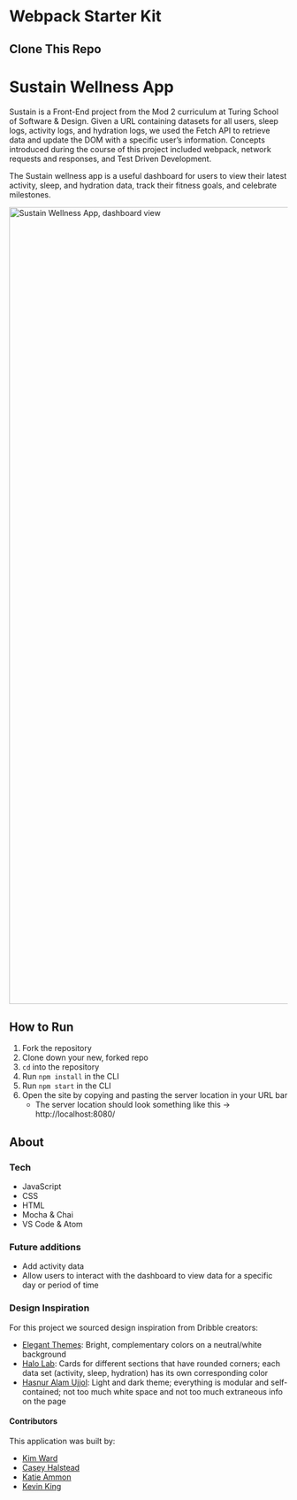 # Webpack Starter Kit

## Clone This Repo

# Sustain Wellness App
Sustain is a Front-End project from the Mod 2 curriculum at Turing School of Software & Design.
Given a URL containing datasets for all users, sleep logs, activity logs, and hydration logs, we used the Fetch API to retrieve data and update the DOM with a specific user’s information. Concepts introduced during the course of this project included webpack, network requests and responses, and Test Driven Development.

The Sustain wellness app is a useful dashboard for users to view their latest activity, sleep, and hydration data, track their fitness goals, and celebrate milestones.


<img width="1440" alt="Sustain Wellness App, dashboard view" src="https://user-images.githubusercontent.com/79027364/153941650-3e2b716a-13a2-4d5e-bb68-7415f43d87b6.png">


## How to Run

1. Fork the repository
2. Clone down your new, forked repo
3. `cd` into the repository
4. Run `npm install` in the CLI
5. Run `npm start` in the CLI
6. Open the site by copying and pasting the server location in your URL bar
    -   The server location should look something like this -> http://localhost:8080/

## About


### Tech
- JavaScript
- CSS
- HTML
- Mocha & Chai
- VS Code & Atom

### Future additions
- Add activity data
- Allow users to interact with the dashboard to view data for a specific day or period of time

### Design Inspiration
For this project we sourced design inspiration from Dribble creators:

- [Elegant Themes](https://dribbble.com/shots/14045055-Fitness-Coach-Landing-Page-Design-for-Divi): Bright, complementary colors on a neutral/white background
- [Halo Lab](https://dribbble.com/shots/17257234-Gig-Share-Dashboard): Cards for different sections that have rounded corners; each data set (activity, sleep, hydration) has its own corresponding color
- [Hasnur Alam Ujjol](https://dribbble.com/shots/16491774-Fitness-Workout-App-UI-Design): Light and dark theme; everything is modular and self-contained; not too much white space and not too much extraneous info on the page

#### Contributors
This application was built by:
- [Kim Ward](https://github.com/kmewrd)
- [Casey Halstead](https://github.com/chalstead16)
- [Katie Ammon](https://github.com/kammon10)
- [Kevin King](https://github.com/King13k)
